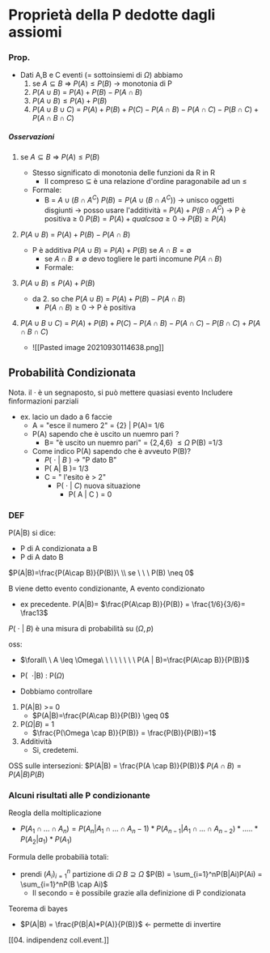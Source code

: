 # Proprietà della P dedotte dagli assiomi
### Prop.
- Dati A,B e C eventi (= sottoinsiemi di $\Omega$) abbiamo
	1. se $A ⊆ B$ => $P(A) \leq P(B)$  -> monotonia di P
	2. $P(A \cup B)$ = $P(A) + P(B) - P(A \cap B)$
	3. $P(A \cup B) \leq P(A) + P(B)$
	4. $P(A \cup B \cup C)$ =  $P(A) + P(B) + P(C) - P(A \cap B) - P(A \cap C) - P(B \cap C) + P(A \cap B \cap C)$

##### Osservazioni
1. se $A ⊆ B$ => $P(A) \leq P(B)$
	- Stesso significato di monotonia delle funzioni da R in R 
		- Il compreso  ⊆ è una relazione d'ordine paragonabile ad un $\leq$ 
	- Formale:
		-  B  =   $A  \cup (B \cap A^C)$
			$P(B) = P(A  \cup (B \cap A^C))$  -> unisco oggetti disgiunti -> posso usare 		l'additività
			= $P(A)+P(B \cap  A^C$)  -> P è positiva $\geq$ 0
			$P(B) = P(A) + qualcsoa \geq 0$ -> $P(B) \geq P(A)$
		
1. $P(A \cup B)$ = $P(A) + P(B) - P(A \cap B)$
	- P è additiva  $P(A \cup B)$ = $P(A) + P(B)$ se $A \cap B = \emptyset$
		- se  $A \cap B \neq \emptyset$ devo togliere le parti incomune $P(A \cap B)$
		- Formale:

1. $P(A \cup B) \leq P(A) + P(B)$
	- da 2. so che  $P(A \cup B)$ = $P(A) + P(B) - P(A \cap B)$ 
		-  $P(A \cap B) \geq 0$ -> P è positiva  
2. $P(A \cup B \cup C)$ =  $P(A) + P(B) + P(C) - P(A \cap B) - P(A \cap C) - P(B \cap C) + P(A \cap B \cap C)$
	-  ![[Pasted image 20210930114638.png]]

## Probabilità Condizionata
Nota. il $\cdot$ è un segnaposto, si può mettere quasiasi evento
Includere finformazioni parziali 
- ex. lacio un dado a 6 faccie
	- A = "esce il numero 2" = {2} | P(A)= 1/6
	- P(A) sapendo che è uscito un nuemro pari ?
		- B= "è uscito un nuemro pari" = {2,4,6} $\leq \Omega$ P(B) =1/3
	- Come indico P(A) sapendo che è avveuto P(B)?
	  -  $P(\ \cdot\ |\ B\ )$ -> "P dato B"
	  	-  P( A| B )= 1/3 
	  - C = " l'esito è > 2"
	  	- P($\ \cdot\ |\ C)$ nuova situazione
	  		- P( A | C ) = 0  

### DEF
P(A|B) si dice:
-  P di A condizionata a B
- P di A dato B

$P(A|B)=\frac{P(A\cap B)}{P(B)}\ \\  se \ \ \ P(B) \neq 0$

B viene detto evento condizionante, A evento condizionato

- ex precedente. P(A|B)= $\frac{P(A\cap B)}{P(B)} = \frac{1/6}{3/6}= \frac13$

$P(\ \cdot\ |\ B)$ è una misura di probabilità su  $(\Omega,p)$

oss:
 - $\forall\ \ A \leq \Omega\ \ \ \  \ \ \ \ P(A | B)=\frac{P(A\cap B)}{P(B)}$
 - P($\ \ \cdot$|B) : P$(\Omega)$

- Dobbiamo controllare 
1. P(A|B) >= 0
	 -  $P(A|B)=\frac{P(A\cap B)}{P(B)} \geq 0$ 
2. P($\Omega | B$) = 1
 	-  $\frac{P(\Omega \cap B)}{P(B)} = \frac{P(B)}{P(B)}=1$
3. Additività 
   -  Si, credetemi. 


OSS sulle intersezioni: 
	 $P(A|B) = \frac{P(A \cap B)}{P(B)}$
	$P(A \cap B) = P(A|B)P(B)$

### Alcuni risultati alle P condizionante

 Reogla della moltiplicazione
-  $P(A_1 \cap ... \cap A_n) = P(A_n | A_1 \cap ... \cap A_n-1) *  P(A_{n-1} | A_1 \cap ... \cap A_{n-2})* .....* P(A_2|a_1) * P(A_1)$ 

Formula delle probabilià totali:
 - prendi ($A_i)_{i=1}^n$ partizione di $\Omega$
 $B \supseteq \Omega$
$P(B) = \sum_{i=1}^nP(B|Ai)P(Ai) = \sum_{i=1}^nP(B \cap Ai)$
   - Il secondo = è possibile grazie alla definizione di P condizionata
 
  Teorema di bayes
 - $P(A|B) = \frac{P(B|A)*P(A)}{P(B)}$ <- permette di invertire

[[04. indipendenz coll.event.]]